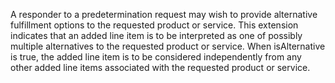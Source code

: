 A responder to a predetermination request may wish to provide alternative fulfillment options to the requested product or service. This extension indicates that an added line item is to be interpreted as one of possibly multiple alternatives to the requested product or service. When isAlternative is true, the added line item is to be considered independently from any other added line items associated with the requested product or service.

<br><br>
